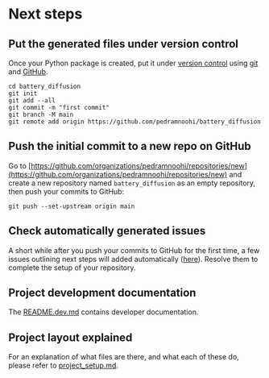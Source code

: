 # Next steps

## Put the generated files under version control

Once your Python package is created, put it under [version
control](https://guide.esciencecenter.nl/#/best_practices/version_control) using
[git](https://git-scm.com/) and [GitHub](https://github.com/).

```shell
cd battery_diffusion
git init
git add --all
git commit -m "first commit"
git branch -M main
git remote add origin https://github.com/pedramnoohi/battery_diffusion
```

## Push the initial commit to a new repo on GitHub

Go to
[https://github.com/organizations/pedramnoohi/repositories/new](https://github.com/organizations/pedramnoohi/repositories/new)
and create a new repository named `battery_diffusion` as an empty repository, then push your commits to GitHub:

```shell
git push --set-upstream origin main
```

## Check automatically generated issues

A short while after you push your commits to GitHub for the first time, a few issues outlining next steps will added
automatically ([here](https://github.com/pedramnoohi/battery_diffusion/issues?q=author%3Aapp%2Fgithub-actions)). Resolve them to complete the
setup of your repository.

## Project development documentation

The [README.dev.md](README.dev.md) contains developer documentation.

## Project layout explained

For an explanation of what files are there, and what each of these do, please refer to [project_setup.md](project_setup.md).

